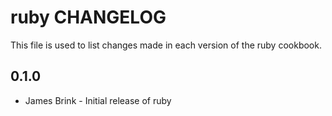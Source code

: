 ruby CHANGELOG
==============

This file is used to list changes made in each version of the ruby cookbook.

0.1.0
-----
- James Brink - Initial release of ruby

